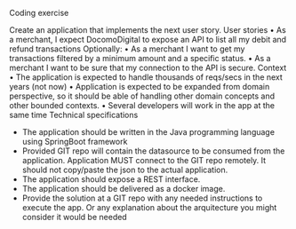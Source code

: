 Coding exercise

Create an application that implements the next user story. 
User stories
•	As a merchant, I expect DocomoDigital to expose an API to list all my debit and refund transactions 
Optionally:
•	As a merchant I want to get my transactions filtered by a minimum amount and a specific status.
•	As a merchant I want to be sure that my connection to the API is secure.
Context
•	The application is expected to handle thousands of reqs/secs in the next years (not now)
•	Application is expected to be expanded from domain perspective, so it should be able of handling other domain concepts and other bounded contexts.
•	Several developers will work in the app at the same time
Technical specifications
-	The application should be written in the Java programming language using SpringBoot framework 
-	Provided GIT repo will contain the datasource to be consumed from the application. Application MUST connect to the GIT repo remotely. It should not copy/paste the json to the actual application.
-	The application should expose a REST interface. 
-	The application should be delivered as a docker image.
-	Provide the solution at a GIT repo with any needed instructions to execute the app. Or any explanation about the arquitecture you might consider it would be needed
